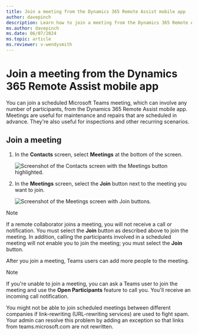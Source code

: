 ```yaml
---
title: Join a meeting from the Dynamics 365 Remote Assist mobile app
author: davepinch
description: Learn how to join a meeting from the Dynamics 365 Remote Assist mobile app 
ms.author: davepinch
ms.date: 06/07/2024
ms.topic: article
ms.reviewer: v-wendysmith
---
```


# Join a meeting from the Dynamics 365 Remote Assist mobile app

You can join a scheduled Microsoft Teams meeting, which can involve any number of participants, from the Dynamics 365 Remote Assist mobile app. Meetings are useful for maintenance and repairs that are scheduled in advance. They're also useful for inspections and other recurring scenarios.

## Join a meeting

1. In the **Contacts** screen, select **Meetings** at the bottom of the screen.  

    ![Screenshot of the Contacts screen with the Meetings button highlighted.](./media/mobile-meeting.jpg "Screenshot of the Contacts screen with the Meetings button highlighted")

2. In the **Meetings** screen, select the **Join** button next to the meeting you want to join.

    ![Screenshot of the Meetings screen with Join buttons.](./media/mobile-meeting-join.jpg "Screenshot of the Meetings screen with Join buttons")

> [!Note]
> If a remote collaborator joins a meeting, you will not receive a call or notification. You must select the **Join** button as described above to join the meeting. In addition, calling the participants involved in a scheduled meeting will not enable you to join the meeting; you must select the **Join** button. 

After you join a meeting, Teams users can add more people to the meeting.

> [!NOTE]
> If you're unable to join a meeting, you can ask a Teams user to join the meeting and use the **Open Participants** feature to call you. You'll receive an incoming call notification. 
> 
> You might not be able to join scheduled meetings between different companies if link-rewriting (URL-rewriting services) are used to fight spam. Your admin can resolve this problem by adding an exception so that links from teams.microsoft.com are not rewritten.  


